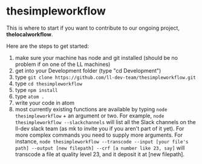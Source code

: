 # thesimpleworkflow

This is where to start if you want to contribute to our ongoing project, **thelocalworkflow**.

Here are the steps to get started:

1. make sure your machine has node and git installed (should be no problem if on one of the LL machines)
2. get into your Development folder (type "cd Development")
3. type `git clone https://github.com/ll-dev-team/thesimpleworkflow.git`
4. type `cd thesimpleworkflow`
5. type `npm install`
5. type `atom .`
6. write your code in atom
7. most currently existing functions are available by typing `node thesimpleworkflow` + an argument or two.  For example, `node thesimpleworkflow --slackchannels` will list all the Slack channels on the ll-dev slack team (as mk to invite you if you aren't part of it yet).  For more complex commands you need to supply more arguments.   For instance, `node thesimpleworkflow --transcode --input [your file's path] --output [new filepath] --crf [a number like 23, say]` will transcode a file at quality level 23, and it deposit it at [new filepath]. 
